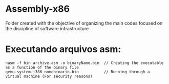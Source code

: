 # Assembly-x86

Folder created with the objective of organizing the main codes focused on the discipline of software infrastructure

# Executando arquivos asm:
    nasm -f bin archive.asm -o binaryName.bin  // Creating the executable as a function of the binary file
    qemu-system-i386 nomebinario.bin           // Running through a virtual machine (For security reasons)
